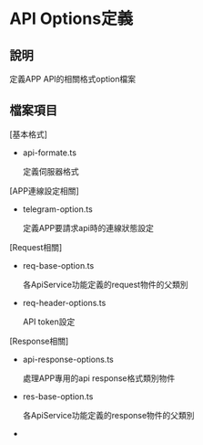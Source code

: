 # API Options定義

## 說明

定義APP API的相關格式option檔案



## 檔案項目

[基本格式]

- api-formate.ts

  定義伺服器格式

[APP連線設定相關]

- telegram-option.ts

  定義APP要請求api時的連線狀態設定

[Request相關]

- req-base-option.ts

  各ApiService功能定義的request物件的父類別

- req-header-options.ts

  API token設定

  

[Response相關]

- api-response-options.ts

  處理APP專用的api response格式類別物件

- res-base-option.ts

  各ApiService功能定義的response物件的父類別

- 
